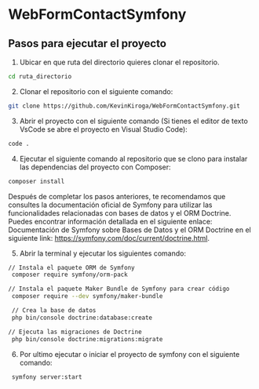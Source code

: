 ﻿# WebFormContactSymfony
## Pasos para ejecutar el proyecto
1. Ubicar en que ruta del directorio quieres clonar el repositorio.
```cmd
cd ruta_directorio
```
2. Clonar el repositorio con el siguiente comando:
```bash
git clone https://github.com/KevinKiroga/WebFormContactSymfony.git
```
3. Abrir el proyecto con el siguiente comando (Si tienes el editor de texto VsCode se abre el proyecto en Visual Studio Code):
```cmd
code .
```
4. Ejecutar el siguiente comando al repositorio que se clono para instalar las dependencias del proyecto con Composer:
```bash
composer install
```

Después de completar los pasos anteriores, te recomendamos que consultes la documentación oficial de Symfony para  utilizar las funcionalidades relacionadas con bases de datos y el ORM Doctrine. Puedes encontrar información detallada en el siguiente enlace: Documentación de Symfony sobre Bases de Datos y el ORM Doctrine en el siguiente link: https://symfony.com/doc/current/doctrine.html.

5. Abrir la terminal y ejecutar los siguientes comando:
```bash
// Instala el paquete ORM de Symfony
 composer require symfony/orm-pack

// Instala el paquete Maker Bundle de Symfony para crear código
 composer require --dev symfony/maker-bundle

 // Crea la base de datos
 php bin/console doctrine:database:create

// Ejecuta las migraciones de Doctrine
 php bin/console doctrine:migrations:migrate
```

6. Por ultimo ejecutar o iniciar el proyecto de symfony con el siguiente comando:
```bash
 symfony server:start
```

